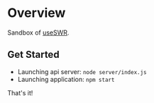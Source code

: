 # Overview
Sandbox of [useSWR](https://swr.vercel.app/).

## Get Started
* Launching api server: `node server/index.js`
* Launching application: `npm start`

That's it!
